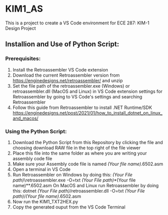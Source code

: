 # KIM1_AS
This is a project to create a VS Code environment for ECE 287: KIM-1 Design Project

## Installion and Use of Python Script:
### Prerequisites: 
1. Install the Retroassembler VS Code extension
2. Download the current Retroassembler version from https://enginedesigns.net/retroassembler/ and unzip
3. Set the file path of the retroassembler.exe (Windows) or retroassembler.dll (MacOS and Linux) in VS Code extension settings for Retroassembler by going to VS Code's settings and searching Retroassembler
4. Follow this guide from Retroassembler to install .NET Runtime/SDK https://enginedesigns.net/post/2021/01/how_to_install_dotnet_on_linux_and_macos/

### Using the Python Script:
1. Download the Python Script from this Repository by clicking the file and choosing download RAW file in the top right of the file viewer
2. Place this file into the same folder as where you are writing your assembly code file
3. Make sure your Assembly code file is named *(Your file name)*.6502.asm
4. Open a terminal in VS Code
5. Run Retroassembler on Windows by doing this: *(Your File path)*\retroassembler.exe -O=txt *(Your File path)*\*(Your file name)**.6502.asm
   On MacOS and Linux run Retroassembler by doing this: dotnet *(Your File path)*/retroassembler.dll -O=txt *(Your File path)*/*(Your file name)*.6502.asm
6. Now run the KIM1_TXT2HEX.py
7. Copy the generated ouput from the VS Code Terminal
